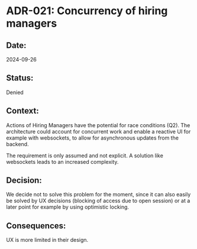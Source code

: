 # ADR-021: Concurrency of hiring managers

## Date:
2024-09-26

## Status:
Denied

## Context:
Actions of Hiring Managers have the potential for race conditions (Q2).
The architecture could account for concurrent work and
enable a reactive UI for example with websockets, to allow for
asynchronous updates from the backend.

The requirement is only assumed and not explicit.
A solution like websockets leads to an increased complexity.

## Decision:
We decide not to solve this problem for the moment, since it can 
also easily be solved by UX decisions (blocking of access due to open session)
or at a later point for example by using optimistic locking.

## Consequences:
UX is more limited in their design.
